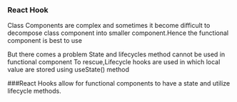 ### React Hook

Class Components are complex and sometimes it become difficult to decompose class component into smaller component.Hence the functional component is best to use

But there comes a problem 
State and lifecycles method cannot be used in functional component
To rescue,Lifecycle hooks are used in which local value are stored using useState() method

###React Hooks allow for functional components to have a state and utilize lifecycle methods.
